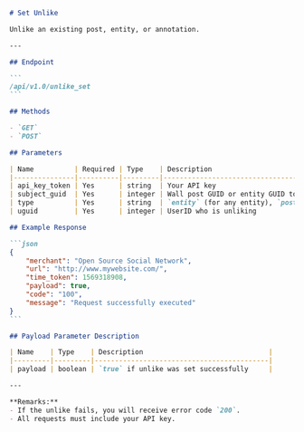 ````markdown name=docs/endpoints/unlike_set.md
# Set Unlike

Unlike an existing post, entity, or annotation.

---

## Endpoint

```
/api/v1.0/unlike_set
```

## Methods

- `GET`
- `POST`

## Parameters

| Name          | Required | Type    | Description                                                                 |
|---------------|----------|---------|-----------------------------------------------------------------------------|
| api_key_token | Yes      | string  | Your API key                                                                |
| subject_guid  | Yes      | integer | Wall post GUID or entity GUID to be unliked                                 |
| type          | Yes      | string  | `entity` (for any entity), `post` (for a post), `annotation` (for a comment)|
| uguid         | Yes      | integer | UserID who is unliking                                                      |

## Example Response

```json
{
    "merchant": "Open Source Social Network",
    "url": "http://www.mywebsite.com/",
    "time_token": 1569318908,
    "payload": true,
    "code": "100",
    "message": "Request successfully executed"
}
```

## Payload Parameter Description

| Name    | Type    | Description                               |
|---------|---------|-------------------------------------------|
| payload | boolean | `true` if unlike was set successfully     |

---

**Remarks:**
- If the unlike fails, you will receive error code `200`.
- All requests must include your API key.
````
